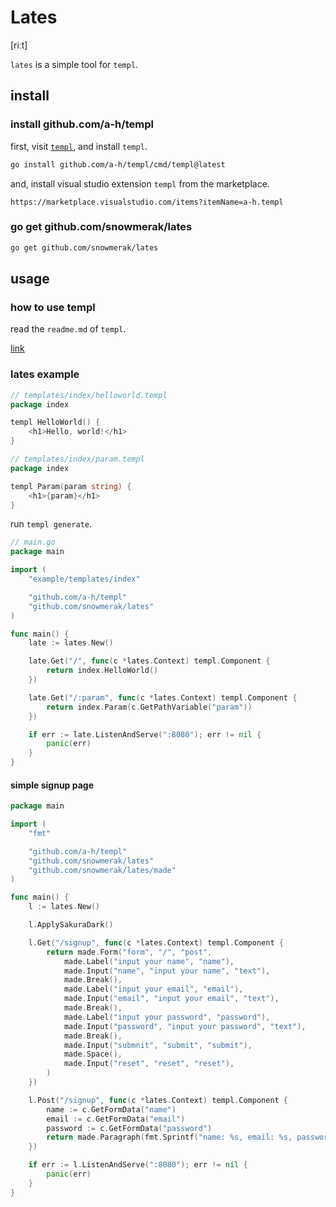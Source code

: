 # Lates

[riːt]

`lates` is a simple tool for `templ`.

## install

### install github.com/a-h/templ

first, visit [`templ`](https://github.com/a-h/templ), and install `templ`.

```bash
go install github.com/a-h/templ/cmd/templ@latest
```

and, install visual studio extension `templ` from the marketplace.

`https://marketplace.visualstudio.com/items?itemName=a-h.templ`

### go get github.com/snowmerak/lates

```bash
go get github.com/snowmerak/lates
```

## usage

### how to use templ

read the `readme.md` of `templ`.

[link](https://github.com/a-h/templ/blob/main/README.md)

### lates example

```go
// templates/index/helloworld.templ
package index

templ HelloWorld() {
    <h1>Hello, world!</h1>
}
```

```go
// templates/index/param.templ
package index

templ Param(param string) {
    <h1>{param}</h1>
}
```

run `templ generate`.

```go
// main.go
package main

import (
	"example/templates/index"

	"github.com/a-h/templ"
	"github.com/snowmerak/lates"
)

func main() {
	late := lates.New()

	late.Get("/", func(c *lates.Context) templ.Component {
		return index.HelloWorld()
	})

	late.Get("/:param", func(c *lates.Context) templ.Component {
		return index.Param(c.GetPathVariable("param"))
	})

	if err := late.ListenAndServe(":8080"); err != nil {
		panic(err)
	}
}

```

#### simple signup page

```go
package main

import (
	"fmt"

	"github.com/a-h/templ"
	"github.com/snowmerak/lates"
	"github.com/snowmerak/lates/made"
)

func main() {
	l := lates.New()

	l.ApplySakuraDark()

	l.Get("/signup", func(c *lates.Context) templ.Component {
		return made.Form("form", "/", "post",
			made.Label("input your name", "name"),
			made.Input("name", "input your name", "text"),
			made.Break(),
			made.Label("input your email", "email"),
			made.Input("email", "input your email", "text"),
			made.Break(),
			made.Label("input your password", "password"),
			made.Input("password", "input your password", "text"),
			made.Break(),
			made.Input("submnit", "submit", "submit"),
			made.Space(),
			made.Input("reset", "reset", "reset"),
		)
	})

	l.Post("/signup", func(c *lates.Context) templ.Component {
		name := c.GetFormData("name")
		email := c.GetFormData("email")
		password := c.GetFormData("password")
		return made.Paragraph(fmt.Sprintf("name: %s, email: %s, password: %s\n", name, email, password))
	})

	if err := l.ListenAndServe(":8080"); err != nil {
		panic(err)
	}
}
```